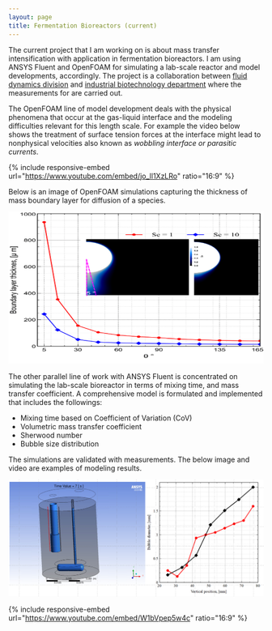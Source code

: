 ```yaml
---
layout: page
title: Fermentation Bioreactors (current)
---
```


The current project that I am working on is about mass transfer intensification
with application in fermentation bioreactors. I am using ANSYS Fluent and 
OpenFOAM for simulating a lab-scale reactor and model developments, accordingly.
The project is a collaboration between 
[fluid dynamics division](https://www.chalmers.se/en/departments/m2/research/fluiddynamics/Pages/default.aspx) 
and [industrial biotechnology department](https://www.chalmers.se/en/departments/bio/research/industrial-biotechnology/Pages/default.aspx) 
where the measurements for are carried out. 

The OpenFOAM line of model development deals with the physical phenomena that 
occur at the gas-liquid interface and the modeling difficulties relevant for 
this length scale. For example the video below shows the treatment of surface 
tension forces at the interface might lead to nonphysical velocities  also known
 as _wobbling interface or parasitic currents_.


{% include responsive-embed url="https://www.youtube.com/embed/jo_ll1XzLRo" ratio="16:9" %}

<!-- <iframe width="600" height="330" src="https://www.youtube.com/embed/jo_ll1XzLRo" frameborder="0" allow="accelerometer; autoplay; encrypted-media; gyroscope; picture-in-picture" allowfullscreen></iframe> -->

Below is an image of OpenFOAM simulations capturing the thickness of mass 
boundary layer for diffusion of a species. 


<img src="/assets/projects_images/bl.png?raw=true" class="align-center" width="600" height="300"
title="Thickness mass boundary layer"/>

The other parallel line of work with ANSYS Fluent is concentrated on simulating
the lab-scale bioreactor in terms of mixing time, and mass transfer 
coefficient. A comprehensive model is formulated and implemented that includes
the followings:
- Mixing time based on Coefficient of Variation (CoV)
- Volumetric mass transfer coefficient
- Sherwood number
- Bubble size distribution

The simulations are validated with measurements. The below image and video are 
examples of modeling results.


<img src="/assets/projects_images/bsd.png?raw=true" class="align-center" 
title="Bubble size distribution"/>

{% include responsive-embed url="https://www.youtube.com/embed/W1bVpep5w4c" ratio="16:9" %}

<!-- <iframe width="600" height="330" src="https://www.youtube.com/embed/W1bVpep5w4c" frameborder="0" allow="accelerometer; autoplay; encrypted-media; gyroscope; picture-in-picture" allowfullscreen></iframe> -->
